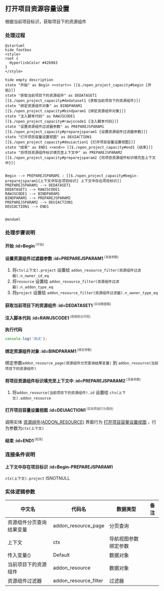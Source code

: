 ## 打开项目资源容量设置 <!-- {docsify-ignore-all} -->

   根据当前项目标识，获取项目下的资源组件

### 处理过程

```plantuml
@startuml
hide footbox
<style>
root {
  HyperlinkColor #42b983
}
</style>

hide empty description
state "开始" as Begin <<start>> [[$./open_project_capacity#begin {开始}]]
state "获取当前项目下的资源组件" as DEDATASET1  [[$./open_project_capacity#dedataset1 {获取当前项目下的资源组件}]]
state "绑定资源组件对象" as BINDPARAM1  [[$./open_project_capacity#bindparam1 {绑定资源组件对象}]]
state "注入脚本代码" as RAWJSCODE1  [[$./open_project_capacity#rawjscode1 {注入脚本代码}]]
state "设置资源组件过滤器参数" as PREPAREJSPARAM1  [[$./open_project_capacity#preparejsparam1 {设置资源组件过滤器参数}]]
state "打开项目容量设置视图" as DEUIACTION1  [[$./open_project_capacity#deuiaction1 {打开项目容量设置视图}]]
state "结束" as END1 <<end>> [[$./open_project_capacity#end1 {结束}]]
state "将项目资源组件标识填充至上下文中" as PREPAREJSPARAM2  [[$./open_project_capacity#preparejsparam2 {将项目资源组件标识填充至上下文中}]]


Begin --> PREPAREJSPARAM1 : [[$./open_project_capacity#begin-preparejsparam1{上下文中存在项目标识} 上下文中存在项目标识]]
PREPAREJSPARAM1 --> DEDATASET1
DEDATASET1 --> RAWJSCODE1
RAWJSCODE1 --> BINDPARAM1
BINDPARAM1 --> PREPAREJSPARAM2
PREPAREJSPARAM2 --> DEUIACTION1
DEUIACTION1 --> END1


@enduml
```


### 处理步骤说明

#### 开始 :id=Begin<sup class="footnote-symbol"> <font color=gray size=1>[开始]</font></sup>




#### 设置资源组件过滤器参数 :id=PREPAREJSPARAM1<sup class="footnote-symbol"> <font color=gray size=1>[准备参数]</font></sup>



1. 将`ctx(上下文).project` 设置给  `addon_resource_filter(资源组件过滤器).n_owner_id_eq`
2. 将`resource` 设置给  `addon_resource_filter(资源组件过滤器).n_addon_type_eq`
3. 将`project` 设置给  `addon_resource_filter(资源组件过滤器).n_owner_type_eq`

#### 获取当前项目下的资源组件 :id=DEDATASET1<sup class="footnote-symbol"> <font color=gray size=1>[实体数据集]</font></sup>




#### 注入脚本代码 :id=RAWJSCODE1<sup class="footnote-symbol"> <font color=gray size=1>[直接前台代码]</font></sup>



<p class="panel-title"><b>执行代码</b></p>

```javascript
console.log('测试');
```

#### 绑定资源组件对象 :id=BINDPARAM1<sup class="footnote-symbol"> <font color=gray size=1>[绑定参数]</font></sup>



绑定参数`addon_resource_page(资源组件分页查询结果变量)` 到 `addon_resource(当前项目下的资源组件)`
#### 将项目资源组件标识填充至上下文中 :id=PREPAREJSPARAM2<sup class="footnote-symbol"> <font color=gray size=1>[准备参数]</font></sup>



1. 将`addon_resource(当前项目下的资源组件).id` 设置给  `ctx(上下文).addon_resource`

#### 打开项目容量设置视图 :id=DEUIACTION1<sup class="footnote-symbol"> <font color=gray size=1>[实体界面行为调用]</font></sup>



调用实体 [资源组件(ADDON_RESOURCE)](module/Base/addon_resource.md) 界面行为 [打开项目容量设置视图](module/Base/addon_resource#界面行为) ，行为参数为`ctx(上下文)`

#### 结束 :id=END1<sup class="footnote-symbol"> <font color=gray size=1>[结束]</font></sup>




### 连接条件说明
#### 上下文中存在项目标识 :id=Begin-PREPAREJSPARAM1

```ctx(上下文).project``` ISNOTNULL


### 实体逻辑参数

|    中文名   |    代码名    |  数据类型      |备注 |
| --------| --------| --------  | --------   |
|资源组件分页查询结果变量|addon_resource_page|分页查询||
|上下文|ctx|导航视图参数绑定参数||
|传入变量(<i class="fa fa-check"/></i>)|Default|数据对象||
|当前项目下的资源组件|addon_resource|数据对象||
|资源组件过滤器|addon_resource_filter|过滤器||
